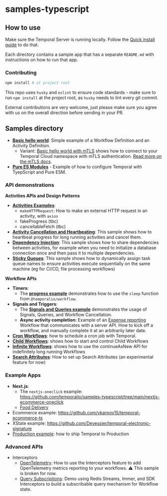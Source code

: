 # samples-typescript

## How to use

Make sure the Temporal Server is running locally. Follow the [Quick install guide](https://docs.temporal.io/docs/server/quick-install) to do that.

Each directory contains a sample app that has a separate `README.md` with instructions on how to run that app.

### Contributing

```bash
npm install # at project root
```

This repo uses `husky` and `eslint` to ensure code standards - make sure to run `npm install` at the project root, as `husky` needs to lint every git commit.

External contributions are very welcome, just please make sure you agree with us on the overall direction before sending in your PR.

## Samples directory

- [**Basic hello world**](https://github.com/temporalio/samples-typescript/tree/main/hello-world): Simple example of a Workflow Definition and an Activity Definition.
  - Variant: [Basic hello world with mTLS](https://github.com/temporalio/samples-typescript/tree/main/hello-world-mtls) shows how to connect to your Temporal Cloud namespace with mTLS authentication. [Read more on the mTLS docs](https://docs.temporal.io/docs/typescript/tls).
- [**Pure ES Modules**](https://github.com/temporalio/samples-typescript/tree/main/fetch-esm) - Example of how to configure Temporal with TyepScript and Pure ESM.

### API demonstrations

**Activities APIs and Design Patterns**

- [**Activities Examples**](https://github.com/temporalio/samples-typescript/tree/main/activities-examples):
  - `makeHTTPRequest`: How to make an external HTTP request in an activity, with `axios`
  - fakeProgress (tbc)
  - cancellableFetch (tbc)
- [**Activity Cancellation and Heartbeating**](https://github.com/temporalio/samples-typescript/tree/main/activities-cancellation-heartbeating): This sample shows how to heartbeat progress for long running activities and cancel them.
- [**Dependency Injection**](https://github.com/temporalio/samples-typescript/tree/main/activities-dependency-injection): This sample shows how to share dependencies between activities, for example when you need to initialize a database connection once and then pass it to multiple dependencies.
- [**Sticky Queues**](https://github.com/temporalio/samples-typescript/tree/main/activities-sticky-queues): This sample shows how to dynamically assign task queue names to ensure activities execute sequentially on the same machine (eg for CI/CD, file processing workflows)

**Workflow APIs**

- **Timers**:
  - The [**progress example**](https://github.com/temporalio/samples-typescript/tree/main/progress) demonstrates how to use the `sleep` function from `@temporalio/workflow`.
- **Signals and Triggers**:
  - The [**Signals and Queries example**](https://github.com/temporalio/samples-typescript/tree/main/signals-and-queries) demonstrates the usage of Signals, Queries, and Workflow Cancellation.
  - **Async activity completion**: Example of an [Expense reporting](https://github.com/temporalio/samples-typescript/tree/main/expense) Workflow that communicates with a server API. How to kick off a workflow, and manually complete it at an arbitrarily later date.
- [**Cron Workflows**](https://github.com/temporalio/samples-typescript/tree/main/cron-workflows): how to schedule a cron job with Temporal.
- [**Child Workflows**](https://github.com/temporalio/samples-typescript/tree/main/child-workflows): shows how to start and control Child Workflows
- [**Infinite Workflows**](https://github.com/temporalio/samples-typescript/tree/main/continue-as-new): shows how to use the continueAsNew API for indefinitely long running Workflows
- [**Search Attributes**](https://github.com/temporalio/samples-typescript/tree/main/search-attributes): How to set up Search Attributes (an experimental feature for now)

### Example Apps

- **Next.js**:
  - The `nextjs-oneclick` example: https://github.com/temporalio/samples-typescript/tree/main/nextjs-ecommerce-oneclick
  - [Food Delivery](https://github.com/lorensr/food-delivery)
- Ecommerce example: https://github.com/vkarpov15/temporal-ecommerce-ts
- XState example: https://github.com/Devessier/temporal-electronic-signature
- [Production example](https://github.com/temporalio/samples-typescript/tree/main/production): how to ship Temporal to Production

### Advanced APIs

- Interceptors
  - [OpenTelemetry](https://github.com/temporalio/samples-typescript/tree/main/interceptors-opentelemetry): How to use the Interceptors feature to add OpenTelemetry metrics reporting to your workflows. ⚠️ This sample is broken for now.
  - [Query Subscriptions](https://github.com/temporalio/samples-typescript/tree/main/interceptors-opentelemetry): Demo using Redis Streams, Immer, and SDK Interceptors to build a subscribable query mechanism for Workflow state.
